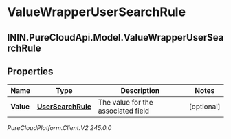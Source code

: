 # ValueWrapperUserSearchRule

## ININ.PureCloudApi.Model.ValueWrapperUserSearchRule

## Properties

|Name | Type | Description | Notes|
|------------ | ------------- | ------------- | -------------|
| **Value** | [**UserSearchRule**](UserSearchRule) | The value for the associated field | [optional] |



_PureCloudPlatform.Client.V2 245.0.0_
